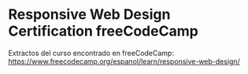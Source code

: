# Responsive Web Design Certification freeCodeCamp

Extractos del curso encontrado en freeCodeCamp:
<br>
https://www.freecodecamp.org/espanol/learn/responsive-web-design/<br>